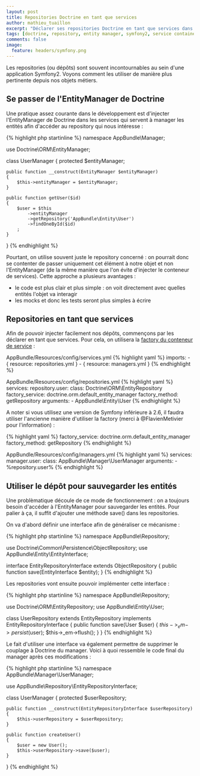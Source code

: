 ```yaml
---
layout: post
title: Repositories Doctrine en tant que services
author: mathieu_tuaillon
excerpt: "Déclarer ses repositories Doctrine en tant que services dans Symfony2 permet d'obtenir un code plus clair et plus simple à tester."
tags: [doctrine, repository, entity manager, symfony2, service container]
comments: false
image:
  feature: headers/symfony.png
---
```


Les repositories (ou dépôts) sont souvent incontournables au sein d'une application Symfony2. Voyons comment les utiliser de manière plus pertinente depuis nos objets métiers.

## Se passer de l'EntityManager de Doctrine

Une pratique assez courante dans le développement est d'injecter l'EntityManager de Doctrine dans les services qui servent à manager les entités afin d'accéder au repository qui nous intéresse :

{% highlight php startinline %}
namespace AppBundle\Manager;

use Doctrine\ORM\EntityManager;

class UserManager
{
    protected $entityManager;

    public function __construct(EntityManager $entityManager)
    {
        $this->entityManager = $entityManager;
    }

    public function getUser($id)
    {
        $user = $this
            ->entityManager
            ->getRepository('AppBundle\Entity\User')
            ->findOneById($id)
        ;
    }
}
{% endhighlight %}

Pourtant, on utilise souvent juste le repository concerné : on pourrait donc se contenter de passer uniquement cet élément à notre objet et non l'EntityManager (de la même manière que l'on évite d'injecter le conteneur de services).
Cette approche a plusieurs avantages :

* le code est plus clair et plus simple : on voit directement avec quelles entités l'objet va interagir
* les mocks et donc les tests seront plus simples à écrire

## Repositories en tant que services

Afin de pouvoir injecter facilement nos dépôts, commençons par les déclarer en tant que services. Pour cela, on utilisera la [factory du conteneur de service](http://symfony.com/doc/current/components/dependency_injection/factories.html) :

AppBundle/Resources/config/services.yml
{% highlight yaml %}
imports:
    - { resource: repositories.yml }
    - { resource: managers.yml }
{% endhighlight %}

AppBundle/Resources/config/repositories.yml
{% highlight yaml %}
services:
    repository.user:
        class: Doctrine\ORM\EntityRepository
        factory_service: doctrine.orm.default_entity_manager
        factory_method: getRepository
        arguments:
            - AppBundle\Entity\User
{% endhighlight %}

A noter si vous utilisez une version de Symfony inférieure à 2.6, il faudra utiliser l'ancienne manière d'utiliser la factory (merci à @FlavienMetivier pour l'information) :

{% highlight yaml %}
    factory_service: doctrine.orm.default_entity_manager
    factory_method: getRepository
{% endhighlight %}


AppBundle/Resources/config/managers.yml
{% highlight yaml %}
services:
    manager.user:
        class: AppBundle\Manager\UserManager
        arguments:
            - %repository.user%
{% endhighlight %}

## Utiliser le dépôt pour sauvegarder les entités

Une problèmatique découle de ce mode de fonctionnement : on a toujours besoin d'accéder à l'EntityManager pour sauvegarder les entités. Pour palier à ça, il suffit d'ajouter une méthode save() dans les repositories.

On va d'abord définir une interface afin de généraliser ce mécanisme :

{% highlight php startinline %}
namespace AppBundle\Repository;

use Doctrine\Common\Persistence\ObjectRepository;
use AppBundle\Entity\EntityInterface;

interface EntityRepositoryInterface extends ObjectRepository
{
    public function save(EntityInterface $entity);
}
{% endhighlight %}

Les repositories vont ensuite pouvoir implémenter cette interface :

{% highlight php startinline %}
namespace AppBundle\Repository;

use Doctrine\ORM\EntityRepository;
use AppBundle\Entity\User;

class UserRepository extends EntityRepository implements EntityRepositoryInterface
{
    public function save(User $user)
    {
        $this->_em->persist($user);
        $this->_em->flush();
    }
}
{% endhighlight %}

Le fait d'utiliser une interface va également permettre de supprimer le couplage à Doctrine du manager. Voici à quoi ressemble le code final du manager après ces modifications :

{% highlight php startinline %}
namespace AppBundle\Manager\UserManager;

use AppBundle\Repository\EntityRepositoryInterface;

class UserManager
{
    protected $userRepository;

    public function __construct(EntityRepositoryInterface $userRepository)
    {
        $this->userRepository = $userRepository;
    }

    public function createUser()
    {
        $user = new User();
        $this->userRepository->save($user);
    }
}
{% endhighlight %}
